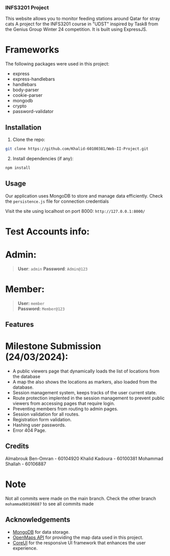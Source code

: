 ### INFS3201 Project
This website allows you to monitor feeding stations around Qatar for stray cats
A project for the INFS3201 course in "UDST" inspired by Task8 from the Genius Group Winter 24 competition.
It is built using ExpressJS.

# Frameworks
The following packages were used in this project:
- express
- express-handlebars
- handlebars
- body-parser
- cookie-parser
- mongodb
- crypto
- password-validator

## Installation
1. Clone the repo:
```bash
git clone https://github.com/Khalid-60100381/Web-II-Project.git
```

2. Install dependencies (if any):
```bash
npm install
```

## Usage
Our application uses MongoDB to store and manage data efficiently. Check the ```persistence.js``` file for connection credentials

Visit the site using localhost on port 8000:
```http://127.0.0.1:8000/```

# Test Accounts info:

# Admin:
> **User**: `admin`
> **Password**: `Admin@123` 

# Member:
> **User:** `member`  
> **Password:** `Member@123`

## Features
# Milestone Submission (24/03/2024):
- A public viewers page that dynamically loads the list of locations from the database
- A map the also shows the locations as markers, also loaded from the database.
- Session management system, keeps tracks of the user current state.
- Route protection implented in the session management to prevent public viewers from accessing pages that require login.
- Preventing members from routing to admin pages.
- Session validation for all routes.
- Registration form validation.
- Hashing user passwords.
- Error 404 Page.

## Credits
Almabrouk Ben-Omran - 60104920
Khalid Kadoura - 60100381
Mohammad Shallah - 60106887

# Note
Not all commits were made on the main branch. Check the other branch ```mohammad60106887``` to see all commits made

## Acknowledgements
- [MongoDB](https://www.mongodb.com/) for data storage.
- [OpenMaps API](https://www.openmaps.com/) for providing the map data used in this project.
- [CoreUI](https://coreui.io/) for the responsive UI framework that enhances the user experience.